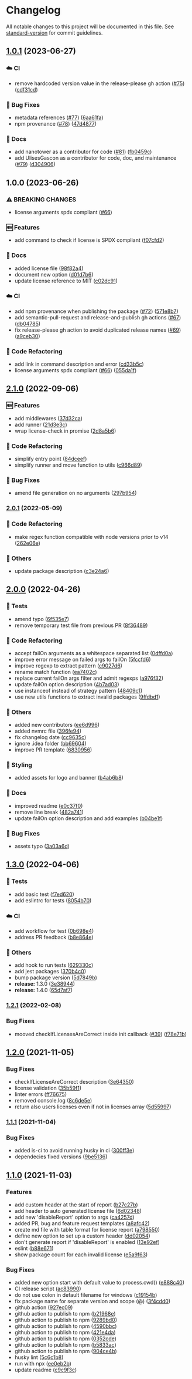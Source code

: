 # Changelog

All notable changes to this project will be documented in this file. See [standard-version](https://github.com/conventional-changelog/standard-version) for commit guidelines.

## [1.0.1](https://github.com/onebeyond/license-checker/compare/license-checker-v1.0.0...license-checker-v1.0.1) (2023-06-27)


### ☁️ CI

* remove hardcoded version value in the release-please gh action ([#75](https://github.com/onebeyond/license-checker/issues/75)) ([cdf31cd](https://github.com/onebeyond/license-checker/commit/cdf31cddf4fb03464b6a9cf888d3db0b05a73953))


### 🐛 Bug Fixes

* metadata references ([#77](https://github.com/onebeyond/license-checker/issues/77)) ([6aa61fa](https://github.com/onebeyond/license-checker/commit/6aa61fa214fe88ddcb095e3090c0fbd260cf066e))
* npm provenance ([#78](https://github.com/onebeyond/license-checker/issues/78)) ([47d4877](https://github.com/onebeyond/license-checker/commit/47d48775cb7b7e76d53be901469f61aa39eb0810))


### 📝 Docs

* add nanotower as a contributor for code ([#81](https://github.com/onebeyond/license-checker/issues/81)) ([fb0459c](https://github.com/onebeyond/license-checker/commit/fb0459cece2e94235bb5484a756f216dbc72779f))
* add UlisesGascon as a contributor for code, doc, and maintenance ([#79](https://github.com/onebeyond/license-checker/issues/79)) ([d304906](https://github.com/onebeyond/license-checker/commit/d304906ec436882a7c5e63adb5e855bee08ab541))

## 1.0.0 (2023-06-26)


### ⚠ BREAKING CHANGES

* license arguments spdx compliant ([#66](https://github.com/onebeyond/license-checker/issues/66))

### 🆕 Features

* add command to check if license is SPDX compliant ([f07cfd2](https://github.com/onebeyond/license-checker/commit/f07cfd212aa9c8741bb338143ceef1232f1311e1))


### 📝 Docs

* added license file ([98f82a4](https://github.com/onebeyond/license-checker/commit/98f82a4c6a51090b16771550150cde89fddfdedc))
* document new option ([d01d7b6](https://github.com/onebeyond/license-checker/commit/d01d7b6487ecc75f29aeea4a28936303082edb29))
* update license reference to MIT ([c02dc91](https://github.com/onebeyond/license-checker/commit/c02dc913a2278ab4d5504a3a74cf7ef11cbfa914))


### ☁️ CI

* add npm provenance when publishing the package ([#72](https://github.com/onebeyond/license-checker/issues/72)) ([571e8b7](https://github.com/onebeyond/license-checker/commit/571e8b700f71889c95a33373d7dd7f4df93295a2))
* add semantic-pull-request and release-and-publish gh actions ([#67](https://github.com/onebeyond/license-checker/issues/67)) ([db04785](https://github.com/onebeyond/license-checker/commit/db04785dc93d0dbfa3f5ba35fb4dd9e9c8a6989c))
* fix release-please gh action to avoid duplicated release names ([#69](https://github.com/onebeyond/license-checker/issues/69)) ([a9ceb30](https://github.com/onebeyond/license-checker/commit/a9ceb305c028dd2c8578a17a029af06d5c4b9ea8))


### 🔄 Code Refactoring

* add link in command description and error ([cd33b5c](https://github.com/onebeyond/license-checker/commit/cd33b5c4d6b4c322c1d8a0b843869faab9d25b89))
* license arguments spdx compliant ([#66](https://github.com/onebeyond/license-checker/issues/66)) ([055da1f](https://github.com/onebeyond/license-checker/commit/055da1f203f82b1dfe873ebd63569b0a500ef68f))

## [2.1.0](https://github.com/guidesmiths/license-checker/compare/v2.0.1...v2.1.0) (2022-09-06)


### 🆕 Features

* add middlewares ([37d32ca](https://github.com/guidesmiths/license-checker/commit/37d32caafbe978466026b31bd3e7bbe0a7fc8be2))
* add runner ([21d3e3c](https://github.com/guidesmiths/license-checker/commit/21d3e3c26af293581b27f0725e6523008d3dd629))
* wrap license-check in promise ([2d8a5b6](https://github.com/guidesmiths/license-checker/commit/2d8a5b620ae1bb135bb90db84553a9690b67d638))


### 🔄 Code Refactoring

* simplify entry point ([84dceef](https://github.com/guidesmiths/license-checker/commit/84dceefcf5a996618f6ec0c77e6d10319cbd5d54))
* simplify runner and move function to utils ([c966d89](https://github.com/guidesmiths/license-checker/commit/c966d893d7f26c4ad8986a2d95c460d57c750f3d))


### 🐛 Bug Fixes

* amend file generation on no arguments ([297b954](https://github.com/guidesmiths/license-checker/commit/297b9543fabc1adf5d252223643a450d070c17ab))

### [2.0.1](https://github.com/guidesmiths/license-checker/compare/v2.0.0...v2.0.1) (2022-05-09)


### 🔄 Code Refactoring

* make regex function compatible with node versions prior to v14 ([262e06e](https://github.com/guidesmiths/license-checker/commit/262e06eee46d54240523bcc97b3b0f86798d37d0))


### 🔧 Others

* update package description ([c3e24a6](https://github.com/guidesmiths/license-checker/commit/c3e24a6edeeb2f0b07bb72eccf0e7b7da100e788))

## [2.0.0](https://github.com/guidesmiths/license-checker/compare/v1.3.0...v2.0.0) (2022-04-26)


### 🔬 Tests

* amend typo ([6f535e7](https://github.com/guidesmiths/license-checker/commit/6f535e7fbda0a0dfa2f32a846276ca4fa78c5fe0))
* remove temporary test file from previous PR ([8f36489](https://github.com/guidesmiths/license-checker/commit/8f364892b7b6ae7842e4b7f8ef3b6b4c3f63dbbf))


### 🔄 Code Refactoring

* accept failOn arguments as a whitespace separated list ([0dffd0a](https://github.com/guidesmiths/license-checker/commit/0dffd0a4406dba89043cf31cb8e6c51004741e84))
* improve error message on failed args to failOn ([5fccfd6](https://github.com/guidesmiths/license-checker/commit/5fccfd68dcad08744ea1688acf3fb294f029e5e4))
* improve regexp to extract pattern ([c9027d6](https://github.com/guidesmiths/license-checker/commit/c9027d6380c06657e7672851621ac6c6ee58a07f))
* rename match function ([ea7402c](https://github.com/guidesmiths/license-checker/commit/ea7402cf4052aff9b56a7933f2d5f7b7a6ba05c7))
* replace current failOn args filter and admit regexps ([a976f32](https://github.com/guidesmiths/license-checker/commit/a976f32de20c1a270fb9eb1f34152590e8753921))
* update failOn option description ([4b7ad03](https://github.com/guidesmiths/license-checker/commit/4b7ad037e8f313b7f4178879a630584038e80063))
* use instanceof instead of strategy pattern ([48409c1](https://github.com/guidesmiths/license-checker/commit/48409c15ac072e1c6794850c39c93468c255de6d))
* use new utils functions to extract invalid packages ([9ffdbd1](https://github.com/guidesmiths/license-checker/commit/9ffdbd1f2aae951c384a0f58afd61ee26bb7f4c5))


### 🔧 Others

* added new contributors ([ee6d996](https://github.com/guidesmiths/license-checker/commit/ee6d996cf920c441fb2f1115f24486bc37dd0503))
* added nvmrc file ([396fe94](https://github.com/guidesmiths/license-checker/commit/396fe94466b81ad2134da3c448dc576a372014bc))
* fix changelog date ([cc9635c](https://github.com/guidesmiths/license-checker/commit/cc9635c0ab530e92fdc9207d97de93e1578058ce))
* ignore .idea folder ([bb69604](https://github.com/guidesmiths/license-checker/commit/bb696041ea2d6d653179a635608a46bd69d944ff))
* improve PR template ([6830956](https://github.com/guidesmiths/license-checker/commit/6830956c531948d1f2361c5eda278d64c780bcac))


### 🎨 Styling

* added assets for logo and banner ([b4ab6b8](https://github.com/guidesmiths/license-checker/commit/b4ab6b877c232f2431ee40a40d12b0b3e2207a2d))


### 📝 Docs

* improved readme ([e0c37f0](https://github.com/guidesmiths/license-checker/commit/e0c37f04b19977808a97b08a0271e6896a7bf943))
* remove line break ([482a741](https://github.com/guidesmiths/license-checker/commit/482a74130beef4a01bd12a099438048253f32a14))
* update failOn option description and add examples ([b04be1f](https://github.com/guidesmiths/license-checker/commit/b04be1f5d242936b7cdcd9b34776d88a0c292a3d))


### 🐛 Bug Fixes

* assets typo ([3a03a6d](https://github.com/guidesmiths/license-checker/commit/3a03a6da6e4cdc7908078c39d9c08e0998ceeea7))

## [1.3.0](https://github.com/guidesmiths/license-checker/compare/v1.2.1...v1.3.0) (2022-04-06)


### 🔬 Tests

* add basic test ([f7ed620](https://github.com/guidesmiths/license-checker/commit/f7ed62091ff8868b08f219d0be02e889922cfed3))
* add eslintrc for tests ([8054b70](https://github.com/guidesmiths/license-checker/commit/8054b70498b0aad026c2a13eca6e47a317cb4dc9))


### ☁️ CI

* add workflow for test ([0b698e4](https://github.com/guidesmiths/license-checker/commit/0b698e4c86c38582c594338f2339781c4e9f1cba))
* address PR feedback ([b8e864e](https://github.com/guidesmiths/license-checker/commit/b8e864e18b8d2aa836d152e3540a09090a849488))


### 🔧 Others

* add hook to run tests ([629330c](https://github.com/guidesmiths/license-checker/commit/629330c474976a7ad207596391235cea77f8dbb0))
* add jest packages ([370b4c0](https://github.com/guidesmiths/license-checker/commit/370b4c0460ff72f6f46cd6cd3d2f6f03fcf402b6))
* bump package version ([5d7849b](https://github.com/guidesmiths/license-checker/commit/5d7849b8ad6a9bf2b3cebba9af74f8f21ca7ea91))
* **release:** 1.3.0 ([3e38944](https://github.com/guidesmiths/license-checker/commit/3e389440cdb8fb7b1197793982e6cecc2649e32a))
* **release:** 1.4.0 ([65d7af7](https://github.com/guidesmiths/license-checker/commit/65d7af7db6706258f8825bbcdfad3ad6681e626d))

### [1.2.1](https://github.com/guidesmiths/license-checker/compare/v1.2.0...v1.2.1) (2022-02-08)


### Bug Fixes

* mooved checkIfLicensesAreCorrect inside init callback ([#39](https://github.com/guidesmiths/license-checker/issues/39)) ([f78e71b](https://github.com/guidesmiths/license-checker/commit/f78e71b5f59c37a58e738c70fdbdb334d65858a5))

## [1.2.0](https://github.com/guidesmiths/license-checker/compare/v1.1.1...v1.2.0) (2021-11-05)


### Bug Fixes

* checkIfLicenseAreCorrect description ([3e64350](https://github.com/guidesmiths/license-checker/commit/3e6435081a76295225bff0ecc1a9a0c132916637))
* license validation ([35b59f1](https://github.com/guidesmiths/license-checker/commit/35b59f1735aa8a98f031aba3fc78d38fa73a71da))
* linter errors ([ff76675](https://github.com/guidesmiths/license-checker/commit/ff766751844b0aa61e2bbe55f06a3d8bcf7d42b3))
* removed console.log ([8c6de5e](https://github.com/guidesmiths/license-checker/commit/8c6de5e9b0d197fdb2942fca26c922ee985e85b9))
* return also users licenses even if not in licenses array ([5d55997](https://github.com/guidesmiths/license-checker/commit/5d55997bde7cb6c9070ceee7c9f04d0e34c7bd98))

### [1.1.1](https://github.com/guidesmiths/license-checker/compare/v1.1.0...v1.1.1) (2021-11-04)


### Bug Fixes

* added is-ci to avoid running husky in ci ([300ff3e](https://github.com/guidesmiths/license-checker/commit/300ff3ef9efb522ebc250fd1fc93dc700888643a))
* dependecies fixed versions ([9be5136](https://github.com/guidesmiths/license-checker/commit/9be51365c299494e6cc72fc1b71fc9e6b4972de9))

## [1.1.0](https://github.com/guidesmiths/license-checker/compare/v1.0.0...v1.1.0) (2021-11-03)


### Features

* add custom header at the start of report ([b27c27b](https://github.com/guidesmiths/license-checker/commit/b27c27be392a02b676575a08e0a597c0f545ae20))
* add header to auto generated license file ([6d02348](https://github.com/guidesmiths/license-checker/commit/6d02348b7b26e7891418e5e28103454c73b884e8))
* add new 'disableReport' option to args ([ca4257d](https://github.com/guidesmiths/license-checker/commit/ca4257dc31efe4f733667d0c42f51c406bc89da1))
* added PR, bug and feature request templates ([a8afc42](https://github.com/guidesmiths/license-checker/commit/a8afc4240bd951e5c967c6555ed429bfb853f4eb))
* create md file with table format for license report ([a798550](https://github.com/guidesmiths/license-checker/commit/a798550aea746083d2cf1c0a6d87074192e71746))
* define new option to set up a custom header ([dd02054](https://github.com/guidesmiths/license-checker/commit/dd02054817d46c040c06447463271ca6d6d38f25))
* don't generate report if 'disableReport' is enabled ([13e92ef](https://github.com/guidesmiths/license-checker/commit/13e92ef4354f4ae2063aee29af77e036078fe372))
* eslint ([b88e671](https://github.com/guidesmiths/license-checker/commit/b88e671f7b41cf709be81b73fb567c46496015ad))
* show package count for each invalid license ([e5a9f63](https://github.com/guidesmiths/license-checker/commit/e5a9f63fd428a5dea7de1bd68c66ccf409ceb927))


### Bug Fixes

* added new option start with default value to process.cwd() ([e888c40](https://github.com/guidesmiths/license-checker/commit/e888c404b205d4293b26f6cef5a7ef3ceffcffb3))
* CI release script ([ac83990](https://github.com/guidesmiths/license-checker/commit/ac83990e6bec0b57d7cc6c8c2bafff54cac08cdb))
* do not use colon in default filename for windows ([c19154b](https://github.com/guidesmiths/license-checker/commit/c19154b640ab06838d06a45f22e979ab93eb5c24))
* fix package name for separate version and scope (@) ([3f4cdd0](https://github.com/guidesmiths/license-checker/commit/3f4cdd023f3f35c0be585c249560811beb9ce1fb))
* github action ([927ec09](https://github.com/guidesmiths/license-checker/commit/927ec09b22052103bc05e4ee5d46bfe3398fa1a8))
* github action to publish to npm ([b21968e](https://github.com/guidesmiths/license-checker/commit/b21968e691cf2e1d823ab06eecc04512e3568927))
* github action to publish to npm ([9289bd0](https://github.com/guidesmiths/license-checker/commit/9289bd0173cbb6ce9df64ae8e0af7bfb050974f8))
* github action to publish to npm ([4590bbc](https://github.com/guidesmiths/license-checker/commit/4590bbc5178ccbcff9687ffffb7f00ebdc457d06))
* github action to publish to npm ([421e4da](https://github.com/guidesmiths/license-checker/commit/421e4daf3cc9964f49ab451931e1d3da80a58fc8))
* github action to publish to npm ([0352cde](https://github.com/guidesmiths/license-checker/commit/0352cde99d519fe40c98962bff3d7b42206b92af))
* github action to publish to npm ([b5833ac](https://github.com/guidesmiths/license-checker/commit/b5833ac0954e44124d7da2c367ff852a307010fc))
* github action to publish to npm ([904ce4b](https://github.com/guidesmiths/license-checker/commit/904ce4b616fa76e9880c43ea9cb4f23538d1e9cc))
* husky lint ([5c6c1b8](https://github.com/guidesmiths/license-checker/commit/5c6c1b8b61de205c90436f032ff48adbd7466e64))
* run with npx ([ee0eb2b](https://github.com/guidesmiths/license-checker/commit/ee0eb2b47f3ff0a341fa5ac8c0b35199d4160e23))
* update readme ([c9c9f3c](https://github.com/guidesmiths/license-checker/commit/c9c9f3c6768544f0e4e310b7ac1cde29e4bdee15))
